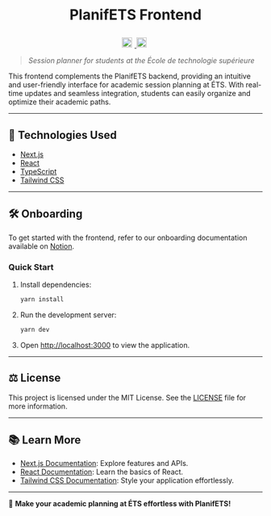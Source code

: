 # <p align="center">PlanifETS Frontend</p>

<p align="center">
  <a href="https://github.com/ApplETS/planifETS-frontend/actions/workflows/ci.yml" target="_blank">
    <img src="https://github.com/your-repo/planifETS-frontend/actions/workflows/ci.yml/badge.svg" alt="CI Status" style="height: 20px; margin-right: 5px;">
  </a>
  <a href="https://www.notion.so/PlanifETS-29cdf43623ec4c749dc5280dcaa3dba4" target="_blank">
    <img src="https://img.shields.io/badge/Notion-%23000000.svg?style=for-the-badge&logo=notion&logoColor=white" alt="Notion" style="height: 20px; margin-right: 5px;">
  </a>
</p>

> _Session planner for students at the École de technologie supérieure_

This frontend complements the PlanifETS backend, providing an intuitive and user-friendly interface for academic session planning at ÉTS. With real-time updates and seamless integration, students can easily organize and optimize their academic paths.

---

## 🚀 Technologies Used

- [Next.js](https://nextjs.org/)
- [React](https://reactjs.org/)
- [TypeScript](https://www.typescriptlang.org/)
- [Tailwind CSS](https://tailwindcss.com/)

---

## 🛠️ Onboarding

To get started with the frontend, refer to our onboarding documentation available on [Notion](https://www.notion.so/Frontend-Onboarding-1827e115b74f80ef9802daa8f3425813?pvs=25).

### Quick Start

1. Install dependencies:

   ```bash
   yarn install
   ```

2. Run the development server:

   ```bash
   yarn dev
   ```

3. Open [http://localhost:3000](http://localhost:3000) to view the application.

---

## ⚖️ License

This project is licensed under the MIT License. See the [LICENSE](https://github.com/ApplETS/planifETS-frontend/blob/main/LICENSE) file for more information.

---

## 📚 Learn More

- [Next.js Documentation](https://nextjs.org/docs): Explore features and APIs.
- [React Documentation](https://reactjs.org): Learn the basics of React.
- [Tailwind CSS Documentation](https://tailwindcss.com/docs): Style your application effortlessly.

---

🎉 **Make your academic planning at ÉTS effortless with PlanifETS!**
